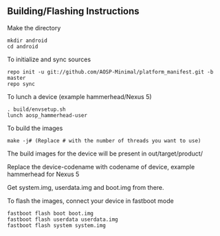 Building/Flashing Instructions
------------------------------

Make the directory

    mkdir android
    cd android

To initialize and sync sources

    repo init -u git://github.com/AOSP-Minimal/platform_manifest.git -b master
    repo sync

To lunch a device (example hammerhead/Nexus 5)

    . build/envsetup.sh
    lunch aosp_hammerhead-user

To build the images

    make -j# (Replace # with the number of threads you want to use)

The build images for the device will be present in out/target/product/<device-codename>

Replace the device-codename with codename of device, example hammerhead for Nexus 5

Get system.img, userdata.img and boot.img from there.

To flash the images, connect your device in fastboot mode

    fastboot flash boot boot.img
    fastboot flash userdata userdata.img
    fastboot flash system system.img

